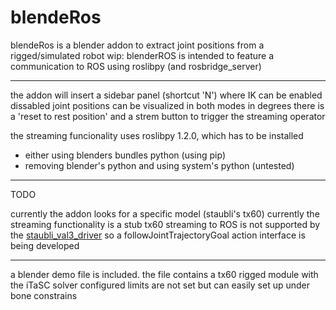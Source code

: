 # blendeRos

blendeRos is a blender addon to extract joint positions from a rigged/simulated robot 
wip: blenderROS is intended to feature a communication to ROS using roslibpy (and rosbridge_server)

---

the addon will insert a sidebar panel (shortcut 'N') where IK can be enabled dissabled
joint positions can be visualized in both modes in degrees
there is a 'reset to rest position' and a strem button to trigger the streaming operator

the streaming funcionality uses roslibpy 1.2.0, which has to be installed 
 * either using blenders bundles python (using pip)
 * removing blender's python and using system's python (untested)

---

TODO

currently the addon looks for a specific model (staubli's tx60)
currently the streaming functionality is a stub
tx60 streaming to ROS is not supported by the [staubli_val3_driver](http://wiki.ros.org/staubli_val3_driver) so a followJointTrajectoryGoal action interface is being developed

---

a blender demo file is included. the file contains a tx60 rigged module with the iTaSC solver configured
limits are not set but can easily set up under bone constrains
